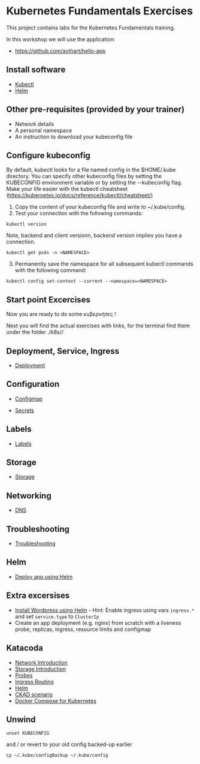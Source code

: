 # Kubernetes Fundamentals Exercises

This project contains labs for the Kubernetes Fundamentals training.

In this workshop we will use the application:
* <https://github.com/avthart/hello-app>

## Install software

* [Kubectl](k8s/kubectl/)
* [Helm](k8s/helm/)

## Other pre-requisites (provided by your trainer)

- Network details
- A personal namespace
- An instruction to download your kubeconfig file

## Configure kubeconfig
By default, kubectl looks for a file named config in the $HOME/.kube directory. You can specify other kubeconfig files by setting the KUBECONFIG environment variable or by setting the --kubeconfig flag. Make your life easier with the kubectl cheatsheet (https://kubernetes.io/docs/reference/kubectl/cheatsheet/)

1. Copy the content of your kubeconfig file and write to ~/.kube/config.
2. Test your connection with the following commands:

```
kubectl version
```
Note, backend and client versionn, backend version implies you have a connection.
```
kubectl get pods -n <NAMESPACE>
```
3. Permanently save the namespace for all subsequent kubectl commands with the following command:
```
kubectl config set-context --current --namespace=<NAMESPACE>
```

## Start point Excercises

Now you are ready to do some κυβερνήτες !

Next you will find the actual exercises with links, for the terminal find them under the folder ./k8s/<xyz>/

## Deployment, Service, Ingress

* [Deployment](k8s/deployment/)

## Configuration

* [Configmap](k8s/config-map/)

* [Secrets](k8s/secrets/)

## Labels

* [Labels](k8s/labels/)

## Storage

* [Storage](k8s/storage/)

## Networking

* [DNS](k8s/dns/)

## Troubleshooting

* [Troubleshooting](k8s/debugging/)

## Helm

* [Deploy app using Helm](k8s/helm-app/)

## Extra excersises

* [Install Wordpress using Helm](https://github.com/bitnami/charts/tree/master/bitnami/wordpress) - Hint: Enable ingress using vars `ingress.*` and set `service.type` to `ClusterIp`
* Create an app deployment (e.g. nginx) from scratch  with a liveness probe, replicas, ingress, resource limits and configmap

## Katacoda

* [Network Introduction](https://www.katacoda.com/courses/kubernetes/networking-introduction)
* [Storage Introduction](https://www.katacoda.com/courses/kubernetes/storage-introduction)
* [Probes](https://www.katacoda.com/courses/kubernetes/liveness-readiness-healthchecks)
* [Ingress Routing](https://www.katacoda.com/courses/kubernetes/create-kubernetes-ingress-routes)
* [Helm](https://www.katacoda.com/courses/kubernetes/helm-package-manager)
* [CKAD scenario](https://www.katacoda.com/courses/kubernetes/first-steps-to-ckad-certification)
* [Docker Compose for Kubernetes](https://www.katacoda.com/courses/kubernetes/deploy-docker-compose-using-kompose)

## Unwind

```
unset KUBECONFIG
```
and / or revert to your old config backed-up earlier

```
cp ~/.kube/configBackup ~/.kube/config
```